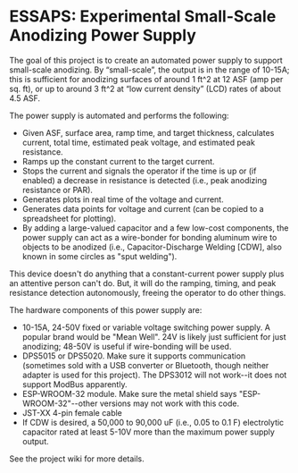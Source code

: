 # ESSAPS: Experimental Small-Scale Anodizing Power Supply

The goal of this project is to create an automated power supply to support small-scale anodizing.  By “small-scale”, the output is in the range of 10-15A; this is sufficient for anodizing surfaces of around 1 ft^2 at 12 ASF (amp per sq. ft), or up to around 3 ft^2 at “low current density” (LCD) rates of about 4.5 ASF.

The power supply is automated and performs the following:
* Given ASF, surface area, ramp time, and target thickness, calculates current, total time, estimated peak voltage, and estimated peak resistance.
* Ramps up the constant current to the target current.
* Stops the current and signals the operator if the time is up or (if enabled) a decrease in resistance is detected (i.e., peak anodizing resistance or PAR).
* Generates plots in real time of the voltage and current.
* Generates data points for voltage and current (can be copied to a spreadsheet for plotting).
* By adding a large-valued capacitor and a few low-cost components, the power supply can act as a wire-bonder for bonding aluminum wire to objects to be anodized (i.e., Capacitor-Discharge Welding [CDW], also known in some circles as "sput welding").

This device doesn't do anything that a constant-current power supply plus an attentive person can't do.  But, it will do the ramping, timing, and peak resistance detection autonomously, freeing the operator to do other things.

The hardware components of this power supply are:
* 10-15A, 24-50V fixed or variable voltage switching power supply.  A popular brand would be "Mean Well".   24V is likely just sufficient for just anodizing; 48-50V is useful if wire-bonding will be used.
* DPS5015 or DPS5020.  Make sure it supports communication (sometimes sold with a USB converter or Bluetooth, though neither adapter is used for this project).  The DPS3012 will not work--it does not support ModBus apparently.
* ESP-WROOM-32 module.  Make sure the metal shield says "ESP-WROOM-32"--other versions may not work with this code.
* JST-XX 4-pin female cable
* If CDW is desired, a 50,000 to 90,000 uF (i.e., 0.05 to 0.1 F) electrolytic capacitor rated at least 5-10V more than the maximum power supply output.

See the project wiki for more details.
